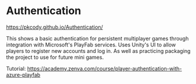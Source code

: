 # Authentication

https://pkcody.github.io/Authentication/

This shows a basic authentication for persistent multiplayer games through integration with Microsoft's PlayFab services. Uses Unity's UI to allow players to register new accounts and log in. As well as practicing packaging the project to use for future mini games.

Tutorial: https://academy.zenva.com/course/player-authentication-with-azure-playfab
